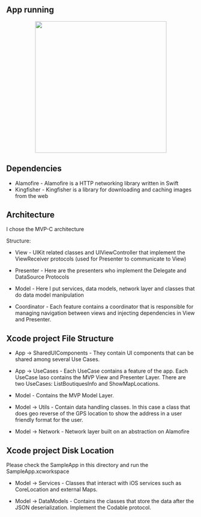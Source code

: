 
## App running

<p align="center">
  <img src="/challenges/appVideo.gif" width="350px" />
</p>

## Dependencies

*  Alamofire - Alamofire is a HTTP networking library written in Swift
*  Kingfisher  - Kingfisher is a library for downloading and caching images from the web


## Architecture

I chose the MVP-C architecture

Structure:

* View - UIKit related classes and UIViewController that implement the ViewReceiver protocols (used for Presenter to communicate to View)

* Presenter - Here are the presenters who implement the Delegate and DataSource Protocols

* Model - Here I put services, data models, network layer and classes that do data model manipulation

* Coordinator - Each feature contains a coordinator that is responsible for managing navigation between views and injecting dependencies in View and Presenter.

## Xcode project File Structure

* App -> SharedUIComponents - They contain UI components that can be shared among several Use Cases.

* App -> UseCases - Each UseCase contains a feature of the app. Each UseCase laso contains the MVP View and Presenter Layer. There are two UseCases: ListBoutiquesInfo and ShowMapLocations.

* Model - Contains the MVP Model Layer.

* Model -> Utils - Contain data handling classes. In this case a class that does geo reverse of the GPS location to show the address in a user friendly format for the user. 

* Model -> Network - Network layer built on an abstraction on Alamofire

##  Xcode project Disk Location

Please check the SampleApp in this directory and run the SampleApp.xcworkspace


* Model -> Services - Classes that interact with iOS services such as CoreLocation and external Maps. 

* Model -> DataModels - Contains the classes that store the data after the JSON deserialization. Implement the Codable protocol.



